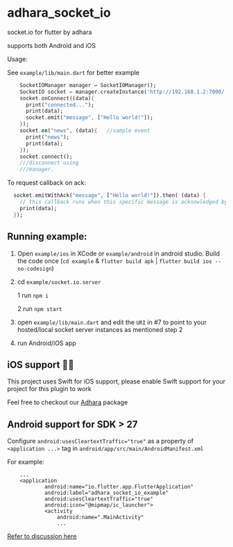 # adhara_socket_io

socket.io for flutter by adhara

supports both Android and iOS


Usage:

See `example/lib/main.dart` for better example

```dart
    SocketIOManager manager = SocketIOManager();
    SocketIO socket = manager.createInstance('http://192.168.1.2:7000/');       //TODO change the port  accordingly
    socket.onConnect((data){
      print("connected...");
      print(data);
      socket.emit("message", ["Hello world!"]);
    });
    socket.on("news", (data){   //sample event
      print("news");
      print(data);
    });
    socket.connect();
    ///disconnect using
    ///manager.

```

To request callback on ack:
```dart
  socket.emitWithAck("message", ["Hello world!"]).then( (data) {
    // this callback runs when this specific message is acknowledged by the server
    print(data);
  });
```

## Running example:


1. Open `example/ios` in XCode or `example/android` in android studio. Build the code once (`cd example` & `flutter build apk` | `flutter build ios --no-codesign`)
2. cd `example/socket.io.server`

	1 run `npm i`

	2 run `npm start`

3. open `example/lib/main.dart` and edit the `URI` in #7 to point to your hosted/local socket server instances as mentioned step 2
4. run Android/iOS app

## iOS support 📢📢
This project uses Swift for iOS support, please enable Swift support for your project for this plugin to work

Feel free to checkout our [Adhara](https://pub.dartlang.org/packages/adhara) package


## Android support for SDK > 27

Configure `android:usesCleartextTraffic="true"` as a property of `<application ...>` tag in `android/app/src/main/AndroidManifest.xml`

For example:

```
    ...
    <application
            android:name="io.flutter.app.FlutterApplication"
            android:label="adhara_socket_io_example"
            android:usesCleartextTraffic="true"
            android:icon="@mipmap/ic_launcher">
            <activity
                android:name=".MainActivity"
                ...
```

[Refer to discussion here](https://github.com/infitio/flutter_socket_io/issues/42)
